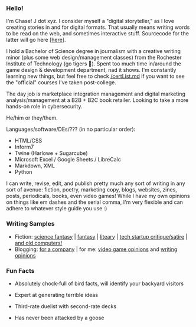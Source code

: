 ### Hello!

I'm Chase! J dot xyz. I consider myself a "digital storyteller," as I love creating stories in and for digital formats. That usually means writing words to be read on the web, and sometimes interactive stuff. Sourcecode for the latter will go here [[here](https://github.com/ChaseJxyz/interactive-fiction)].

I hold a Bachelor of Science degree in journalism with a creative writing minor (plus some web design/management classes) from the Rochester Institute of Technology (go tigers 🐯). Spent too much time in/around the game design & development department, nad it shows. I'm constantly learning new things, but feel free to check [/certList.md](/certList.md) if you want to see the "official" courses I've taken post-college.

The day job is marketplace integration management and digital marketing analysis/management at a B2B \+ B2C book retailer. Looking to take a more hands-on role in cybersecurity.

He/him or they/them.

Languages/software/DEs/??? (in no particular order):
* HTML/CSS
* Inform7
* Twine (Harlowe + Sugarcube)
* Microsoft Excel / Google Sheets / LibreCalc
* Markdown, XML
* Python

I can write, revise, edit, and publish pretty much any sort of writing in any sort of avenue: fiction, poetry, marketing copy, blogs, websites, zines, posts, periodicals, books, even video games! While I have my own opinions on things like em dashes and the serial comma, I'm very flexible and can adhere to whatever style guide you use :)

### Writing Samples

* Fiction: [science fantasy](https://www.loreleisignal.com/an-atomic-fairy-tale) | [fantasy](https://androidsanddragons.substack.com/p/carcinographic-classifieds) | [liteary](https://inner-worlds.ghost.io/inner-worlds-3-subsume-chase-anderson/) | [tech startup critique/satire](https://www.thepinkhydra.com/issues/0101202407/howtosurvive/) | [and old computers!](https://www.chasej.xyz/move-x-to-y2k/)
* Blogging: [for a company](https://www.alibris.com/blog/an-introduction-to-punk-genres-in-speculative-fiction/) | for me: [video game opinions](https://www.chasej.xyz/2024/11/02/a-very-opinionated-overview-of-pokemon-tcg-pocket-from-a-third-rate-duelist/) and [writing opinions](https://www.chasej.xyz/2024/09/28/why-adverbs-are-good-actually/)

### Fun Facts

- Absolutely chock-full of bird facts, will identify your backyard visitors

- Expert at generating terrible ideas

- Third-rate duelist with second-rate decks

- Has never been attacked by a goose
